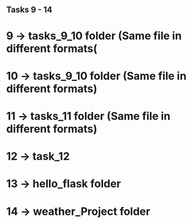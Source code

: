 ## Tasks 9 - 14
# 9 ->	tasks_9_10 folder (Same file in different formats(
# 10 ->	tasks_9_10 folder (Same file in different formats)
# 11 ->	tasks_11 folder (Same file in different formats)
# 12 ->	task_12
# 13 ->	hello_flask folder
# 14 ->	weather_Project folder

